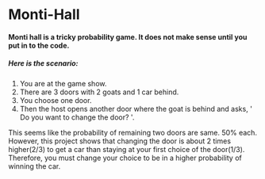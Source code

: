 # Monti-Hall
 
#### Monti hall is a tricky probability game. It does not make sense until you put in to the code. 
##### Here is the scenario:  
1. You are at the game show. 
1. There are 3 doors with 2 goats and 1 car behind. 
1. You choose one door. 
2. Then the host opens another door where the goat is behind and asks, ' Do you want to change the door? '.  
  
This seems like the probability of remaining two doors are same. 50% each.  
However, this project shows that changing the door is about 2 times higher(2/3) to get a car than staying at your first choice of the door(1/3).  
Therefore, you must change your choice to be in a higher probability of winning the car.
